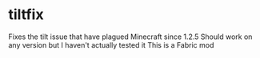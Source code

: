 # tiltfix
Fixes the tilt issue that have plagued Minecraft since 1.2.5
Should work on any version but I haven't actually tested it
This is a Fabric mod

